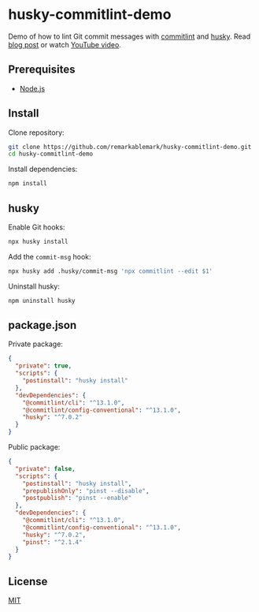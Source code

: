 # husky-commitlint-demo

Demo of how to lint Git commit messages with [commitlint](https://b.remarkabl.org/commitlint) and [husky](https://b.remarkabl.org/husky). Read [blog post](https://b.remarkabl.org/3u0Vdlc) or watch [YouTube video](https://youtu.be/2J9VnYiZ_Ts?list=PLVgOtoUBG2mdLpj6qT5DXfg5_pGPTDrJZ).

## Prerequisites

- [Node.js](https://b.remarkabl.org/nodejs-site)

## Install

Clone repository:

```sh
git clone https://github.com/remarkablemark/husky-commitlint-demo.git
cd husky-commitlint-demo
```

Install dependencies:

```sh
npm install
```

## husky

Enable Git hooks:

```sh
npx husky install
```

Add the `commit-msg` hook:

```sh
npx husky add .husky/commit-msg 'npx commitlint --edit $1'
```

Uninstall husky:

```sh
npm uninstall husky
```

## package.json

Private package:

```json
{
  "private": true,
  "scripts": {
    "postinstall": "husky install"
  },
  "devDependencies": {
    "@commitlint/cli": "^13.1.0",
    "@commitlint/config-conventional": "^13.1.0",
    "husky": "^7.0.2"
  }
}
```

Public package:

```json
{
  "private": false,
  "scripts": {
    "postinstall": "husky install",
    "prepublishOnly": "pinst --disable",
    "postpublish": "pinst --enable"
  },
  "devDependencies": {
    "@commitlint/cli": "^13.1.0",
    "@commitlint/config-conventional": "^13.1.0",
    "husky": "^7.0.2",
    "pinst": "^2.1.4"
  }
}
```

## License

[MIT](LICENSE)

